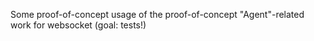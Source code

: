 
Some proof-of-concept usage of the proof-of-concept "Agent"-related
work for websocket (goal: tests!)



